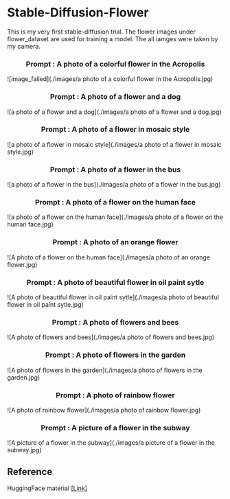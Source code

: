 # Stable-Diffusion-Flower

This is my very first stable-diffusion trial. The flower images under flower_dataset are used for training a model. The all iamges were taken by my camera.

<h3 align="center">Prompt : A photo of a colorful flower in the Acropolis</h3>

![image_failed](./images/a photo of a colorful flower in the Acropolis.jpg)



<h3 align="center">Prompt : A photo of a flower and a dog</h3>

![a photo of a flower and a dog](./images/a photo of a flower and a dog.jpg)



<h3 align="center">Prompt : A photo of a flower in mosaic style</h3>

![a photo of a flower in mosaic style](./images/a photo of a flower in mosaic style.jpg)



<h3 align="center">Prompt : A photo of a flower in the bus</h3>

![a photo of a flower in the bus](./images/a photo of a flower in the bus.jpg)



<h3 align="center">Prompt : A photo of a flower on the human face</h3>

![a photo of a flower on the human face](./images/a photo of a flower on the human face.jpg)



<h3 align="center">Prompt : A photo of an orange flower</h3>

![A photo of a flower on the human face](./images/a photo of an orange flower.jpg)



<h3 align="center">Prompt : A photo of beautiful flower in oil paint sytle</h3>

![A photo of beautiful flower in oil paint sytle](./images/a photo of beautiful flower in oil paint sytle.jpg)



<h3 align="center">Prompt : A photo of flowers and bees</h3>

![A photo of flowers and bees](./images/a photo of flowers and bees.jpg)



<h3 align="center">Prompt : A photo of flowers in the garden</h3>

![A photo of flowers in the garden](./images/a photo of flowers in the garden.jpg)



<h3 align="center">Prompt : A photo of rainbow flower</h3>

![A photo of rainbow flower](./images/a photo of rainbow flower.jpg)



<h3 align="center">Prompt : A picture of a flower in the subway</h3>

![A picture of a flower in the subway](./images/a picture of a flower in the subway.jpg)

## Reference
HuggingFace material [[Link]](https://github.com/huggingface/diffusion-models-class/tree/main/unit3)

